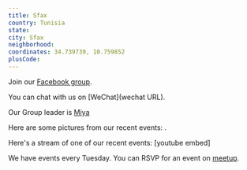 ```yaml
---
title: Sfax
country: Tunisia
state: 
city: Sfax
neighborhood: 
coordinates: 34.739739, 10.759852
plusCode:
---
```

Join our [Facebook group](https://www.facebook.com/groups/free.code.camp.sfax).

You can chat with us on [WeChat](wechat URL).

Our Group leader is [Miya](freecodecamp.org/miya)

Here are some pictures from our recent events:
![]().

Here's a stream of one of our recent events:
[youtube embed]

We have events every Tuesday. You can RSVP for an event on [meetup](meetupurl).
